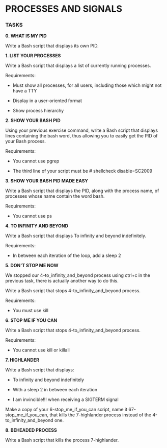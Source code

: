 # PROCESSES AND SIGNALS
### TASKS 
**0. WHAT IS MY PID**

Write a Bash script that displays its own PID.

**1. LIST YOUR PROCESSES**

Write a Bash script that displays a list of currently running processes.

Requirements:
+ Must show all processes, for all users, including those which might not have a TTY
- Display in a user-oriented format
+ Show process hierarchy

**2. SHOW YOUR BASH PID**

Using your previous exercise command, write a Bash script that displays lines containing the bash word, thus allowing you to easily get the PID of your Bash process.

Requirements:
+ You cannot use pgrep
- The third line of your script must be # shellcheck disable=SC2009

**3. SHOW YOUR BASH PID MADE EASY**

Write a Bash script that displays the PID, along with the process name, of processes whose name contain the word bash.

Requirements:
+ You cannot use ps

**4. TO INFINITY AND BEYOND**

Write a Bash script that displays To infinity and beyond indefinitely.

Requirements:
+ In between each iteration of the loop, add a sleep 2

**5. DON'T STOP ME NOW**

We stopped our 4-to_infinity_and_beyond process using ctrl+c in the previous task, there is actually another way to do this.

Write a Bash script that stops 4-to_infinity_and_beyond process.

Requirements:
+ You must use kill

**6. STOP ME IF YOU CAN**

Write a Bash script that stops 4-to_infinity_and_beyond process.

Requirements:
+ You cannot use kill or killall

**7. HIGHLANDER**

Write a Bash script that displays:

+ To infinity and beyond indefinitely
- With a sleep 2 in between each iteration
+ I am invincible!!! when receiving a SIGTERM signal

Make a copy of your 6-stop_me_if_you_can script, name it 67-stop_me_if_you_can, that kills the 7-highlander process instead of the 4-to_infinity_and_beyond one.

**8. BEHEADED PROCESS**

Write a Bash script that kills the process 7-highlander.
